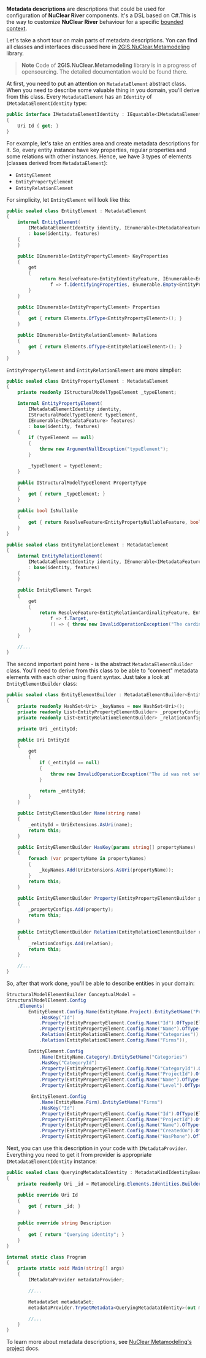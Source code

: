 **Metadata descriptions** are descriptions that could be used for configuration of **NuClear River** components. It's a DSL based on C#.This is the way to customize **NuClear River** behaviour for a specific [bounded context](http://martinfowler.com/bliki/BoundedContext.html). 

Let's take a short tour on main parts of metadata descriptions. Yon can find all classes and interfaces discussed here in [2GIS.NuClear.Metamodeling](#) library.

> **Note** Code of **2GIS.NuClear.Metamodeling** library is in a progress of opensourcing. The detailed documentation would be found there.

At first, you need to put an attention on `MetadataElement` abstract class. When you need to describe some valuable thing in you domain, you'll derive from this class. Every `MetadataElement` has an `Identity` of `IMetadataElementIdentity` type:

```csharp
public interface IMetadataElementIdentity : IEquatable<IMetadataElementIdentity>
{
    Uri Id { get; }
}
```

For example, let's take an entities area and create metadata descriptions for it. So, every entity instance have key properties, regular properties and some relations with other instances. Hence, we have 3 types of elements (classes derived from `MetadataElement`):

* `EntityElement`
* `EntityPropertyElement`
* `EntityRelationElement`

For simplicity, let `EntityElement` will look like this:

```csharp
public sealed class EntityElement : MetadataElement
{
    internal EntityElement(
    	IMetadataElementIdentity identity, IEnumerable<IMetadataFeature> features)
        : base(identity, features)
    {
    }

    public IEnumerable<EntityPropertyElement> KeyProperties
    {
        get
        {
            return ResolveFeature<EntityIdentityFeature, IEnumerable<EntityPropertyElement>>(
        		f => f.IdentifyingProperties, Enumerable.Empty<EntityPropertyElement>());
        }
    }

    public IEnumerable<EntityPropertyElement> Properties
    {
        get { return Elements.OfType<EntityPropertyElement>(); }
    }

    public IEnumerable<EntityRelationElement> Relations
    {
        get { return Elements.OfType<EntityRelationElement>(); }
    }
}
```

`EntityPropertyElement` and `EntityRelationElement` are more simplier:

```csharp
public sealed class EntityPropertyElement : MetadataElement
{
    private readonly IStructuralModelTypeElement _typeElement;

    internal EntityPropertyElement(
    	IMetadataElementIdentity identity, 
    	IStructuralModelTypeElement typeElement, 
    	IEnumerable<IMetadataFeature> features)
        : base(identity, features)
    {
        if (typeElement == null)
        {
            throw new ArgumentNullException("typeElement");
        }

        _typeElement = typeElement;
    }

    public IStructuralModelTypeElement PropertyType
    {
        get { return _typeElement; }
    }

    public bool IsNullable
    {
        get { return ResolveFeature<EntityPropertyNullableFeature, bool>(f => f.IsNullable); }
    }
}

public sealed class EntityRelationElement : MetadataElement
{
    internal EntityRelationElement(
    	IMetadataElementIdentity identity, IEnumerable<IMetadataFeature> features)
        : base(identity, features)
    {
    }

    public EntityElement Target
    {
        get
        {
            return ResolveFeature<EntityRelationCardinalityFeature, EntityElement>(
                f => f.Target,
                () => { throw new InvalidOperationException("The cardinality was not specified."); });
        }
    }

    //...
}
```

The second important point here - is the abstract `MetadataElementBuilder` class. You'll need to derive from this class to be able to "connect" metadata elements with each other using fluent syntax. Just take a look at `EntityElementBuilder` class:

```csharp
public sealed class EntityElementBuilder : MetadataElementBuilder<EntityElementBuilder, EntityElement>
{
    private readonly HashSet<Uri> _keyNames = new HashSet<Uri>();
    private readonly List<EntityPropertyElementBuilder> _propertyConfigs = new List<EntityPropertyElementBuilder>();
    private readonly List<EntityRelationElementBuilder> _relationConfigs = new List<EntityRelationElementBuilder>();

    private Uri _entityId;

    public Uri EntityId
    {
        get
        {
            if (_entityId == null)
            {
                throw new InvalidOperationException("The id was not set.");
            }

            return _entityId;
        }
    }

    public EntityElementBuilder Name(string name)
    {
        _entityId = UriExtensions.AsUri(name);
        return this;
    }

    public EntityElementBuilder HasKey(params string[] propertyNames)
    {
        foreach (var propertyName in propertyNames)
        {
            _keyNames.Add(UriExtensions.AsUri(propertyName));
        }
        return this;
    }

    public EntityElementBuilder Property(EntityPropertyElementBuilder property)
    {
        _propertyConfigs.Add(property);
        return this;
    }

    public EntityElementBuilder Relation(EntityRelationElementBuilder relation)
    {
        _relationConfigs.Add(relation);
        return this;
    }

    //...
}
```

So, after that work done, you'll be able to describe entities in your domain:

```csharp
StructuralModelElementBuilder ConceptualModel =
StructuralModelElement.Config
    .Elements(
        EntityElement.Config.Name(EntityName.Project).EntitySetName("Projects")
            .HasKey("Id")
            .Property(EntityPropertyElement.Config.Name("Id").OfType(ElementaryTypeKind.Int64))
            .Property(EntityPropertyElement.Config.Name("Name").OfType(ElementaryTypeKind.String))
            .Relation(EntityRelationElement.Config.Name("Categories"))
            .Relation(EntityRelationElement.Config.Name("Firms")),

        EntityElement.Config
            .Name(EntityName.Category).EntitySetName("Categories")
            .HasKey("CategoryId")
            .Property(EntityPropertyElement.Config.Name("CategoryId").OfType(ElementaryTypeKind.Int64))
            .Property(EntityPropertyElement.Config.Name("ProjectId").OfType(ElementaryTypeKind.Int64))
            .Property(EntityPropertyElement.Config.Name("Name").OfType(ElementaryTypeKind.String))
            .Property(EntityPropertyElement.Config.Name("Level").OfType(ElementaryTypeKind.Int32)),

         EntityElement.Config
            .Name(EntityName.Firm).EntitySetName("Firms")
            .HasKey("Id")
            .Property(EntityPropertyElement.Config.Name("Id").OfType(ElementaryTypeKind.Int64))
            .Property(EntityPropertyElement.Config.Name("ProjectId").OfType(ElementaryTypeKind.Int64))
            .Property(EntityPropertyElement.Config.Name("Name").OfType(ElementaryTypeKind.String))
            .Property(EntityPropertyElement.Config.Name("CreatedOn").OfType(ElementaryTypeKind.DateTimeOffset))
            .Property(EntityPropertyElement.Config.Name("HasPhone").OfType(ElementaryTypeKind.Boolean));
```

Next, you can use this description in your code with `IMetadataProvider`. Everything you need to get it from provider is appropriate `IMetadataElementIdentity` instance:

```csharp
public sealed class QueryingMetadataIdentity : MetadataKindIdentityBase<QueryingMetadataIdentity>
{
    private readonly Uri _id = Metamodeling.Elements.Identities.Builder.Metadata.Id.For("Querying");

    public override Uri Id
    {
        get { return _id; }
    }

    public override string Description
    {
        get { return "Querying identity"; }
    }
}

internal static class Program
{
    private static void Main(string[] args)
    {
        IMetadataProvider metadataProvider;

        //...

        MetadataSet metadataSet;
        metadataProvider.TryGetMetadata<QueryingMetadataIdentity>(out metadataSet);

        //...
    }
}
```

To learn more about metadata descriptions, see [NuClear Metamodeling's project](#) docs.